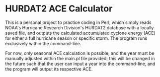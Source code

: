 # HURDAT2 ACE Calculator
This is a personal project to practice coding in Perl, which simply reads NOAA's Hurricane Research Division's HURDAT2 database with a locally saved file, and outputs the calculated accumulated cyclone energy (ACE) for either a full hurricane season or specific storm. The program runs exclusively within the command-line.

For now, only seasonal ACE calculation is possible, and the year must be manually adjusted within the main.pl file provided; this will be changed in the future such that the user can input a year into the command-line, and the program will output its respective ACE.
